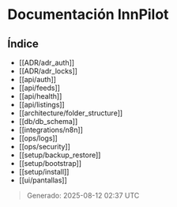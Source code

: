 # Documentación InnPilot

## Índice

- [[ADR/adr_auth]]
- [[ADR/adr_locks]]
- [[api/auth]]
- [[api/feeds]]
- [[api/health]]
- [[api/listings]]
- [[architecture/folder_structure]]
- [[db/db_schema]]
- [[integrations/n8n]]
- [[ops/logs]]
- [[ops/security]]
- [[setup/backup_restore]]
- [[setup/bootstrap]]
- [[setup/install]]
- [[ui/pantallas]]

> Generado: 2025-08-12 02:37 UTC
